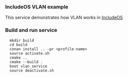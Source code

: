 ### IncludeOS VLAN example

This service demonstrates how VLAN works in [IncludeOS](https://github.com/includeos/includeos)


### Build and run service

```
  mkdir build
  cd build
  conan install .. -pr <profile-name>
  source activate.sh
  cmake ..
  cmake --build .
  boot vlan_service
  source deactivate.sh
```

